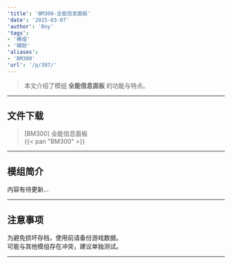 ```yaml
---
'title': 'BM300-全能信息面板'
'date': '2025-03-07'
'author': 'Bny'
'tags':
- '模组'
- '辅助'
'aliases':
- 'BM300'
'url': '/p/307/'
---
```


> 本文介绍了模组 **全能信息面板** 的功能与特点。

---

## 文件下载

> [BM300] 全能信息面板  
{{< pan "BM300" >}}  

---

## 模组简介

>  
内容有待更新...  

---

## 注意事项

>  
为避免损坏存档，使用前请备份游戏数据。  
可能与其他模组存在冲突，建议单独测试。  

---

